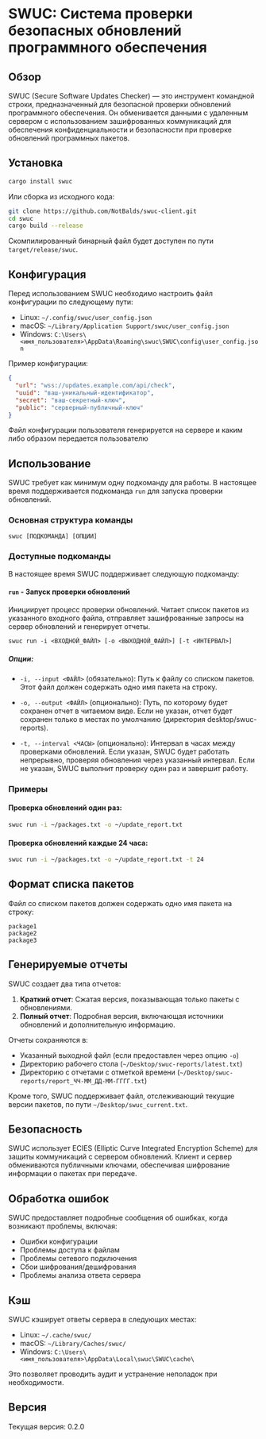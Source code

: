 # SWUC: Система проверки безопасных обновлений программного обеспечения

## Обзор

SWUC (Secure Software Updates Checker) — это инструмент командной строки, предназначенный для безопасной проверки обновлений программного обеспечения. Он обменивается данными с удаленным сервером с использованием зашифрованных коммуникаций для обеспечения конфиденциальности и безопасности при проверке обновлений программных пакетов.

## Установка

```bash
cargo install swuc
```

Или сборка из исходного кода:

```bash
git clone https://github.com/NotBalds/swuc-client.git
cd swuc
cargo build --release
```

Скомпилированный бинарный файл будет доступен по пути `target/release/swuc`.

## Конфигурация

Перед использованием SWUC необходимо настроить файл конфигурации по следующему пути:

- Linux: `~/.config/swuc/user_config.json`
- macOS: `~/Library/Application Support/swuc/user_config.json`
- Windows: `C:\Users\<имя_пользователя>\AppData\Roaming\swuc\SWUC\config\user_config.json`

Пример конфигурации:

```json
{
  "url": "wss://updates.example.com/api/check",
  "uuid": "ваш-уникальный-идентификатор",
  "secret": "ваш-секретный-ключ",
  "public": "серверный-публичный-ключ"
}
```

Файл конфигурации пользователя генерируется на сервере и каким либо образом передается пользователю

## Использование

SWUC требует как минимум одну подкоманду для работы. В настоящее время поддерживается подкоманда `run` для запуска проверки обновлений.

### Основная структура команды

```
swuc [ПОДКОМАНДА] [ОПЦИИ]
```

### Доступные подкоманды

В настоящее время SWUC поддерживает следующую подкоманду:

#### `run` - Запуск проверки обновлений

Инициирует процесс проверки обновлений. Читает список пакетов из указанного входного файла, отправляет зашифрованные запросы на сервер обновлений и генерирует отчеты.

```
swuc run -i <ВХОДНОЙ_ФАЙЛ> [-o <ВЫХОДНОЙ_ФАЙЛ>] [-t <ИНТЕРВАЛ>]
```

##### Опции:

- `-i, --input <ФАЙЛ>` (обязательно): Путь к файлу со списком пакетов. Этот файл должен содержать одно имя пакета на строку.

- `-o, --output <ФАЙЛ>` (опционально): Путь, по которому будет сохранен отчет в читаемом виде. Если не указан, отчет будет сохранен только в местах по умолчанию (директория desktop/swuc-reports).

- `-t, --interval <ЧАСЫ>` (опционально): Интервал в часах между проверками обновлений. Если указан, SWUC будет работать непрерывно, проверяя обновления через указанный интервал. Если не указан, SWUC выполнит проверку один раз и завершит работу.

### Примеры

#### Проверка обновлений один раз:

```bash
swuc run -i ~/packages.txt -o ~/update_report.txt
```

#### Проверка обновлений каждые 24 часа:

```bash
swuc run -i ~/packages.txt -o ~/update_report.txt -t 24
```

## Формат списка пакетов

Файл со списком пакетов должен содержать одно имя пакета на строку:

```
package1
package2
package3
```

## Генерируемые отчеты

SWUC создает два типа отчетов:

1. **Краткий отчет**: Сжатая версия, показывающая только пакеты с обновлениями.
2. **Полный отчет**: Подробная версия, включающая источники обновлений и дополнительную информацию.

Отчеты сохраняются в:

- Указанный выходной файл (если предоставлен через опцию `-o`)
- Директорию рабочего стола (`~/Desktop/swuc-reports/latest.txt`)
- Директорию с отчетами с отметкой времени (`~/Desktop/swuc-reports/report_ЧЧ-ММ_ДД-ММ-ГГГГ.txt`)

Кроме того, SWUC поддерживает файл, отслеживающий текущие версии пакетов, по пути `~/Desktop/swuc_current.txt`.

## Безопасность

SWUC использует ECIES (Elliptic Curve Integrated Encryption Scheme) для защиты коммуникаций с сервером обновлений. Клиент и сервер обмениваются публичными ключами, обеспечивая шифрование информации о пакетах при передаче.

## Обработка ошибок

SWUC предоставляет подробные сообщения об ошибках, когда возникают проблемы, включая:
- Ошибки конфигурации
- Проблемы доступа к файлам
- Проблемы сетевого подключения
- Сбои шифрования/дешифрования
- Проблемы анализа ответа сервера

## Кэш

SWUC кэширует ответы сервера в следующих местах:
- Linux: `~/.cache/swuc/`
- macOS: `~/Library/Caches/swuc/`
- Windows: `C:\Users\<имя_пользователя>\AppData\Local\swuc\SWUC\cache\`

Это позволяет проводить аудит и устранение неполадок при необходимости.

## Версия

Текущая версия: 0.2.0
